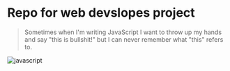 # Repo for web devslopes project
>Sometimes when I'm writing JavaScript I want to throw up my hands and say "this is bullshit!" 
>but I can never remember what "this" refers to.

![javascript](https://img.devrant.com/devrant/rant/r_682381_QiXKV.jpg)
